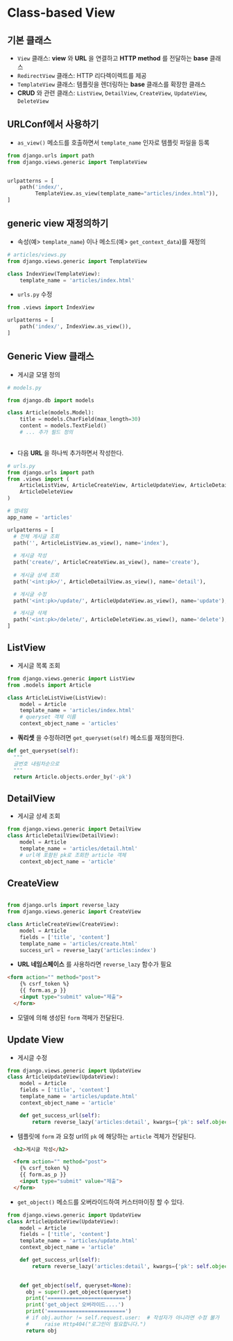 # Class-based View


## 기본 클래스

- `View` 클래스: **view** 와 **URL** 을 연결하고 **HTTP method** 를 전달하는 **base** 클래스
- `RedirectView` 클래스: HTTP 리다렉이렉트를 제공
- `TemplateView` 클래스: 템플릿을 렌더링하는 **base** 클래스를 확장한 클래스
- **CRUD** 와 관련 클래스: `ListView`, `DetailView`, `CreateView`, `UpdateView`, `DeleteView`

## URLConf에서 사용하기

- `as_view()` 메소드를 호출하면서 `template_name` 인자로 템플릿 파일을 등록

```python
from django.urls import path
from django.views.generic import TemplateView


urlpatterns = [
    path('index/', 
         TemplateView.as_view(template_name="articles/index.html")),
]
```

## generic view 재정의하기

- 속성(예> `template_name`) 이나 메소드(예> `get_context_data`)를 재정의

```python
# articles/views.py
from django.views.generic import TemplateView

class IndexView(TemplateView):
    template_name = 'articles/index.html'
```

- `urls.py` 수정
```python
from .views import IndexView

urlpatterns = [
    path('index/', IndexView.as_view()),
]
```


## Generic View 클래스

- 게시글 모델 정의
```python
# models.py

from django.db import models

class Article(models.Model):
    title = models.CharField(max_length=30)
    content = models.TextField()
    # ... 추가 필드 정의
    
```

- 다음 **URL** 을 하나씩 추가하면서 작성한다.
```python
# urls.py
from django.urls import path
from .views import (
    ArticleListView, ArticleCreateView, ArticleUpdateView, ArticleDetailView,
    ArticleDeleteView
)

# 앱네임
app_name = 'articles'

urlpatterns = [
  # 전체 게시글 조회
  path('', ArticleListView.as_view(), name='index'),
  
  # 게시글 작성
  path('create/', ArticleCreateView.as_view(), name='create'),
  
  # 게시글 상세 조회
  path('<int:pk>/', ArticleDetailView.as_view(), name='detail'),

  # 게시글 수정  
  path('<int:pk>/update/', ArticleUpdateView.as_view(), name='update'),

  # 게시글 삭제
  path('<int:pk>/delete/', ArticleDeleteView.as_view(), name='delete'),
]
```

## ListView
- 게시글 목록 조회
```python
from django.views.generic import ListView
from .models import Article

class ArticleListViwe(ListView):
    model = Article
    template_name = 'articles/index.html'
    # queryset 객체 이름
    context_object_name = 'articles'
```

- **쿼리셋** 을 수정하려면 `get_queryset(self)` 메소드를 재정의한다.
```python
def get_queryset(self):
  """
  글번호 내림차순으로
  """
  return Article.objects.order_by('-pk')
```

## DetailView
- 게시글 상세 조회
```python
from django.views.generic import DetailView
class ArticleDetailView(DetailView):
    model = Article
    template_name = 'articles/detail.html'
    # url에 포함된 pk로 조회한 article 객체
    context_object_name = 'article'
```

## CreateView

```python

from django.urls import reverse_lazy
from django.views.generic import CreateView

class ArticleCreateView(CreateView):
    model = Article
    fields = ['title', 'content']
    template_name = 'articles/create.html'
    success_url = reverse_lazy('articles:index')
```
- **URL 네임스페이스** 를 사용하라면 `reverse_lazy` 함수가 필요

```html
<form action="" method="post">
    {% csrf_token %}
    {{ form.as_p }}
    <input type="submit" value="제출">
  </form>
```
- 모델에 의해 생성된 `form` 객페가 전달된다.


## Update View
- 게시글 수정
```python
from django.views.generic import UpdateView
class ArticleUpdateView(UpdateView):
    model = Article
    fields = ['title', 'content']
    template_name = 'articles/update.html'
    context_object_name = 'article'

    def get_success_url(self):
        return reverse_lazy('articles:detail', kwargs={'pk': self.object.pk})
```

- 템플릿에 `form` 과 요청 url의 `pk` 에 해당하는 `article` 겍체가 전달된다.
```html
  <h2>게시글 작성</h2>

  <form action="" method="post">
    {% csrf_token %}
    {{ form.as_p }}
    <input type="submit" value="제출">
  </form>
```

- `get_object()` 메소드를 오버라이드하여 커스터마이징 할 수 있다.

```python
from django.views.generic import UpdateView
class ArticleUpdateView(UpdateView):
    model = Article
    fields = ['title', 'content']
    template_name = 'articles/update.html'
    context_object_name = 'article'

    def get_success_url(self):
        return reverse_lazy('articles:detail', kwargs={'pk': self.object.pk})
    

    def get_object(self, queryset=None):
      obj = super().get_object(queryset)
      print('=========================')
      print('get_object 오버라이드....')
      print('=========================')
      # if obj.author != self.request.user:  # 작성자가 아니라면 수정 불가
      #     raise Http404("로그인이 필요합니다.")
      return obj

```